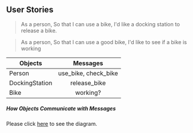 ## User Stories

> As a person,
So that I can use a bike,
I'd like a docking station to release a bike.

> As a person,
So that I can use a good bike,
I'd like to see if a bike is working

| Objects | Messages |
| ------- | :------: |
| Person | use_bike, check_bike|
| DockingStation | release_bike |
| Bike | working?|

##### How Objects Communicate with Messages
Please click [here](https://github.com/jesslns/boris_bikes/blob/master/objects_messages_diagram.jpg) to see the diagram.
